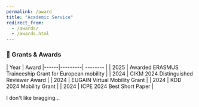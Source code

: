 ```yaml
---
permalink: /award
title: "Academic Service"
redirect_from: 
  - /awards/
  - /awards.html
---
```



### 🌟 Grants & Awards

| Year | Award
|------|---------| -------- |
| 2025 | Awarded ERASMUS Traineeship Grant for European mobility |
| 2024 | CIKM 2024 Distinguished Reviewer Award |
| 2024 | EUGAIN Virtual Mobility Grant |
| 2024 | KDD 2024 Mobility Grant |
| 2024 | ICPE 2024 Best Short Paper |



I don't like bragging...